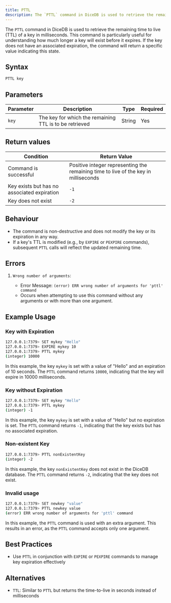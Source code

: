 ```yaml
---
title: PTTL
description: The `PTTL` command in DiceDB is used to retrieve the remaining time to live (TTL) of a key in milliseconds. This command is particularly useful for understanding how much longer a key will exist before it expires. If the key does not have an associated expiration, the command will return a specific value indicating this state.
---
```


The `PTTL` command in DiceDB is used to retrieve the remaining time to live (TTL) of a key in milliseconds. This command is particularly useful for understanding how much longer a key will exist before it expires. If the key does not have an associated expiration, the command will return a specific value indicating this state.

## Syntax

```bash
PTTL key
```

## Parameters
| Parameter | Description                                                  | Type   | Required |
|-----------|--------------------------------------------------------------|--------|----------|
| `key`     | The key for which the remaining TTL is to be retrieved        | String | Yes      |

## Return values
| Condition                                           | Return Value                                                                               |
|-----------------------------------------------------|--------------------------------------------------------------------------------------------|
| Command is successful                               | Positive integer representing the remaining time to live of the key in milliseconds        |
| Key exists but has no associated expiration         | `-1`                                                                                       |
| Key does not exist                                  | `-2`                                                                                       |

## Behaviour

- The command is non-destructive and does not modify the key or its expiration in any way.
- If a key's TTL is modified (e.g., by `EXPIRE` or `PEXPIRE` commands), subsequent `PTTL` calls will reflect the updated remaining time.


## Errors

1. `Wrong number of arguments`:

   - Error Message: `(error) ERR wrong number of arguments for 'pttl' command`
   - Occurs when attempting to use this command without any arguments or with more than one argument.


## Example Usage

### Key with Expiration

```bash
127.0.0.1:7379> SET mykey "Hello"
127.0.0.1:7379> EXPIRE mykey 10
127.0.0.1:7379> PTTL mykey
(integer) 10000
```

In this example, the key `mykey` is set with a value of "Hello" and an expiration of 10 seconds. The `PTTL` command returns `10000`, indicating that the key will expire in 10000 milliseconds.

### Key without Expiration

```bash
127.0.0.1:7379> SET mykey "Hello"
127.0.0.1:7379> PTTL mykey
(integer) -1
```

In this example, the key `mykey` is set with a value of "Hello" but no expiration is set. The `PTTL` command returns `-1`, indicating that the key exists but has no associated expiration.

### Non-existent Key

```bash
127.0.0.1:7379> PTTL nonExistentKey
(integer) -2
```

In this example, the key `nonExistentKey` does not exist in the DiceDB database. The `PTTL` command returns `-2`, indicating that the key does not exist.

### Invalid usage

```bash
127.0.0.1:7379> SET newkey "value"
127.0.0.1:7379> PTTL newkey value
(error) ERR wrong number of arguments for 'pttl' command
```

In this example, the `PTTL` command is used with an extra argument. This results in an error, as the `PTTL` command accepts only one argument.

## Best Practices
- Use `PTTL` in conjunction with `EXPIRE` or `PEXPIRE` commands to manage key expiration effectively

## Alternatives
- `TTL`: Similar to `PTTL` but returns the time-to-live in seconds instead of milliseconds
